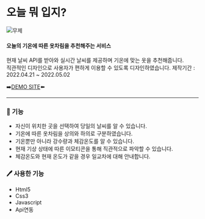 # 오늘 뭐 입지?

![무제](https://user-images.githubusercontent.com/103023312/166454742-6c151805-e338-4786-b6d1-d2017b2aa757.png)

#### 오늘의 기온에 따른 옷차림을 추천해주는 서비스

현재 날씨 API를 받아와 실시간 날씨를 제공하며 기온에 맞는 옷을 추천해줍니다.<br>
직관적인 디자인으로 사용자가 편하게 이용할 수 있도록 디자인하였습니다.
제작기간 : 2022.04.21 ~ 2022.05.02

➡️[DEMO SITE](https://wwt.netlify.app)⬅️

---

### 🔅 기능
* 자신이 위치한 곳을 선택하여 당일의 날씨를 알 수 있습니다.
* 기온에 따른 옷차림을 상의와 하의로 구분하였습니다.
* 기온뿐만 아니라 강수량과 체감온도를 알 수 있습니다.
* 현재 기상 상태에 따른 이모티콘을 통해 직관적으로 파악할 수 있습니다.
* 체감온도와 현재 온도가 같을 경우 일교차에 대해 안내합니다.

### 🖊 사용한 기능
* Html5
* Css3
* Javascript
* Api연동
